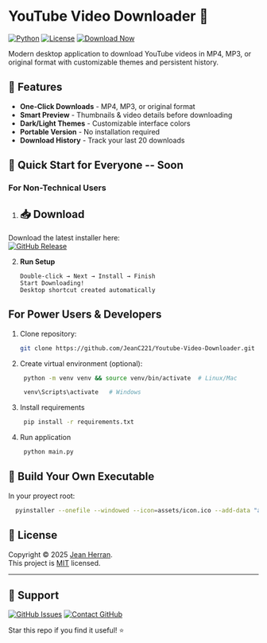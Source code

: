 # YouTube Video Downloader 🎥

[![Python](https://img.shields.io/badge/Python-3.8%2B-blue?logo=python)](https://python.org)
[![License](https://img.shields.io/badge/License-MIT-green)](LICENSE)
[![Download Now](https://img.shields.io/badge/Download-Windows%20EXE-brightgreen)](https://drive.google.com/your-download-link)

Modern desktop application to download YouTube videos in MP4, MP3, or original format with customizable themes and persistent history.


## 🌟 Features
- **One-Click Downloads** - MP4, MP3, or original format
- **Smart Preview** - Thumbnails & video details before downloading
- **Dark/Light Themes** - Customizable interface colors
- **Portable Version** - No installation required
- **Download History** - Track your last 20 downloads

## 🚀 Quick Start for Everyone -- Soon

### For Non-Technical Users
1. ## 📥 Download  
Download the latest installer here:  
[![GitHub Release](https://img.shields.io/badge/Download-Installer-brightgreen)](https://github.com/JeanC221/Youtube-Video-Downloader/releases/latest) 

2. **Run Setup**  
   ```text
   Double-click → Next → Install → Finish
   Start Downloading!
   Desktop shortcut created automatically

## For Power Users & Developers
1. Clone repository:
    ```bash
    git clone https://github.com/JeanC221/Youtube-Video-Downloader.git
   ```
    
3. Create virtual environment (optional):
   ```bash
    python -m venv venv && source venv/bin/activate  # Linux/Mac
   ```
   ```bash
    venv\Scripts\activate   # Windows
   ```

4. Install requirements
   ```bash
    pip install -r requirements.txt
   ```
5. Run application
   ```bash
    python main.py
   ```
   
## 🔨 Build Your Own Executable
In your proyect root:
   ```bash
     pyinstaller --onefile --windowed --icon=assets/icon.ico --add-data "assets/*;assets" --name "YouTube Downloader" main.py
   ```

## 📝 License

Copyright © 2025 [Jean Herran](https://github.com/JeanC221).<br />
This project is [MIT](https://github.com/kefranabg/readme-md-generator/blob/master/LICENSE) licensed.

---

## 💬 Support
[![GitHub Issues](https://img.shields.io/badge/Report-Issue-red?style=flat&logo=github)](https://github.com/JeanC221/Youtube-Video-Downloader/issues)
[![Contact GitHub](https://img.shields.io/badge/Contact-GitHub_Profile-blue?logo=github)](https://github.com/JeanC221#readme)

Star this repo if you find it useful! ⭐
